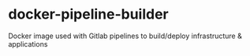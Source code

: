 # docker-pipeline-builder
Docker image used with Gitlab pipelines to build/deploy infrastructure &amp; applications
